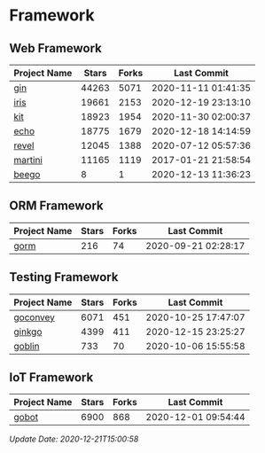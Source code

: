 # Framework

## Web Framework
| Project Name | Stars | Forks | Last Commit |
| ------------ | ----- | ----- | ----------- |
| [gin](https://github.com/gin-gonic/gin) | 44263 | 5071 | 2020-11-11 01:41:35 |
| [iris](https://github.com/kataras/iris) | 19661 | 2153 | 2020-12-19 23:13:10 |
| [kit](https://github.com/go-kit/kit) | 18923 | 1954 | 2020-11-30 02:00:37 |
| [echo](https://github.com/labstack/echo) | 18775 | 1679 | 2020-12-18 14:14:59 |
| [revel](https://github.com/revel/revel) | 12045 | 1388 | 2020-07-12 05:57:36 |
| [martini](https://github.com/go-martini/martini) | 11165 | 1119 | 2017-01-21 21:58:54 |
| [beego](https://github.com/astaxie/beego) | 8 | 1 | 2020-12-13 11:36:23 |

## ORM Framework
| Project Name | Stars | Forks | Last Commit |
| ------------ | ----- | ----- | ----------- |
| [gorm](https://github.com/jinzhu/gorm) | 216 | 74 | 2020-09-21 02:28:17 |

## Testing Framework
| Project Name | Stars | Forks | Last Commit |
| ------------ | ----- | ----- | ----------- |
| [goconvey](https://github.com/smartystreets/goconvey) | 6071 | 451 | 2020-10-25 17:47:07 |
| [ginkgo](https://github.com/onsi/ginkgo) | 4399 | 411 | 2020-12-15 23:25:27 |
| [goblin](https://github.com/franela/goblin) | 733 | 70 | 2020-10-06 15:55:58 |

## IoT Framework
| Project Name | Stars | Forks | Last Commit |
| ------------ | ----- | ----- | ----------- |
| [gobot](https://github.com/hybridgroup/gobot) | 6900 | 868 | 2020-12-01 09:54:44 |

*Update Date: 2020-12-21T15:00:58*